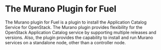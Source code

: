 The Murano Plugin for Fuel
==========================

The Murano plugin for Fuel is a plugin to install the Application Catalog
Service for OpenStack. The Murano plugin provides flexibility for the
OpenStack Application Catalog service by supporting multiple releases and
versions. Also, the plugin provides the capability to install and run
Murano services on a standalone node, other than a controller node.